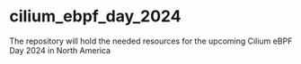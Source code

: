 # cilium_ebpf_day_2024
The repository will hold the needed resources for the upcoming Cilium eBPF Day 2024 in North America
